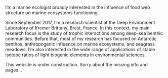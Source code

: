 ﻿---
# Display name
name: Loïc N. Michel

# Username (this should match the folder name)
authors:
- admin

# Is this the primary user of the site?
superuser: true

# Role/position
role: Research scientist

# Organizations/Affiliations
organizations:
- name: Ifremer Brittany 
  url: "https://wwz.ifremer.fr/en/"

# Short bio (displayed in user profile at end of posts)
bio: 

interests:
- Trophic interactions in deep-sea ecosystems
- Antarctic benthic systems & global climate change
- Stable isotopes as ecological tracers
- Anthropogenic impacts on marine ecosystems
- Seagrass meadows and associated food webs

education:
  courses:
  - course: PhD in Biology of Organisms and Ecology, University of Liège (BE)
    year: 2011
  - course: MAS in Oceanography, University of Liège (BE)
    year: 2007
  - course: MSc in Animal Biology, University of Liège (BE)
    year: 2005

# Social/Academic Networking
# For available icons, see: https://sourcethemes.com/academic/docs/page-builder/#icons
#   For an email link, use "fas" icon pack, "envelope" icon, and a link in the
#   form "mailto:your-email@example.com" or "#contact" for contact widget.
social:
- icon: envelope
  icon_pack: fas
  link: '#contact'  # For a direct email link, use "mailto:test@example.org".
- icon: twitter
  icon_pack: fab
  link: https://twitter.com/loicnmichel
- icon: google-scholar
  icon_pack: ai
  link: https://scholar.google.com/citations?user=BxfeVdAAAAAJ
- icon: orcid
  icon_pack: ai
  link: https://orcid.org/0000-0003-0988-7050
- icon: researchgate
  icon_pack: ai
  link: https://www.researchgate.net/profile/Loic_Michel
- icon: cv
  icon_pack: ai
  link: https://docs.google.com/document/d/1nSPq47XahkX0iHRBBMtOsTF7_6QIaPDXEDnX_0YYfnQ/export?format=pdf

# Enter email to display Gravatar (if Gravatar enabled in Config)
email: ""

# Organizational groups that you belong to (for People widget)
#   Set this to `[]` or comment out if you are not using People widget.
user_groups:
- Researchers
- Visitors
---

<p align-jusitfy>I’m a marine ecologist broadly interested in the influence of food web structure on marine ecosystems functioning.</p>

<p align-jusitfy>Since September 2017,   I’m a research scientist at the Deep Environment Laboratory of Ifremer Brittany, Brest, France. In this context, my main research focus is the study of trophic interactions among deep-sea benthic communities. Before that, most of my research has focused on Antarctic benthos, anthropogenic influence on marine ecosystems, and seagrass meadows. I’m also interested in the wide range of applications of stable isotope ratios of light biogenic elements in environmental sciences.</p>

This website is under construction. Sorry about the missing info and pages...
